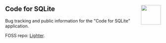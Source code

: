 <h2>Code for SQLite
  <img src="https://zeezide.com/img/lighter/Enlighter256.png"
       align="right" width="64" height="64" />
</h2>

Bug tracking and public information for the "Code for SQLite" application.

FOSS repo: [Lighter](https://github/com/Lighter/).
